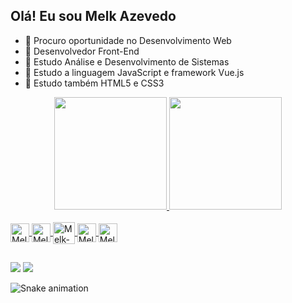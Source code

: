 ## Olá! Eu sou Melk Azevedo

- 🔭 Procuro oportunidade no Desenvolvimento Web
- 🔭 Desenvolvedor Front-End
- 🌱 Estudo Análise e Desenvolvimento de Sistemas
- 🌱 Estudo a linguagem JavaScript e framework Vue.js
- 🌱 Estudo também HTML5 e CSS3


<div align="center">
  <a href="https://github.com/melk-azevedo">
  <img height="180em" src="https://github-readme-stats.vercel.app/api?username=melk-azevedo&show_icons=true&theme=dracula&include_all_commits=true&count_private=true"/>
  <img height="180em" src="https://github-readme-stats.vercel.app/api/top-langs/?username=melk-azevedo&layout=compact&langs_count=7&theme=dracula"/>
</div>
  
  <div style="display: inline_block"><br>
  <img align="center" alt="Melk-Html" heingth="30" width="30" src="https://cdn.jsdelivr.net/gh/devicons/devicon/icons/html5/html5-original.svg" />
  <img align="center" alt="Melk-Css" heingth="30" width="30" src="https://cdn.jsdelivr.net/gh/devicons/devicon/icons/css3/css3-original.svg" />
  <img align="center" alt="Melk-Bt" heingth="30" width="35" src="https://cdn.jsdelivr.net/gh/devicons/devicon/icons/bootstrap/bootstrap-original.svg" />
  <img align="center" alt="Melk-Js" heingth="30" width="30" src="https://cdn.jsdelivr.net/gh/devicons/devicon/icons/javascript/javascript-original.svg" />
  <img align="center" alt="Melk-Nodejs" heingth="30" width="30" src="https://cdn.jsdelivr.net/gh/devicons/devicon/icons/vuejs/vuejs-original.svg" />
          
  
          
          
</div>
  
  ##
 
<div> 
  <a href = "mailto:melk.azevedo@outlook.com"><img src="https://img.shields.io/badge/Microsoft_Outlook-0078D4?style=for-the-badge&logo=microsoft-outlook&logoColor=white" target="_blank"></a>
  <a href="https://www.linkedin.com/in/melk-azevedo-03ba3b219" target="_blank"><img src="https://img.shields.io/badge/-LinkedIn-%230077B5?style=for-the-badge&logo=linkedin&logoColor=white" target="_blank"></a> 

  ![Snake animation](https://github.com/melk-azevedo/melk-azevedo/blob/output/github-contribution-grid-snake.svg)
  
          
